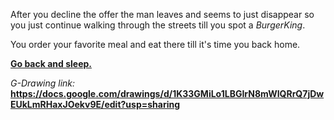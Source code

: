 After you decline the offer the man leaves and seems to just disappear so you just continue walking through the streets till you spot a *BurgerKing*.

You order your favorite meal and eat there till it's time you back home.

[**Go back and sleep.**](../)  

*G-Drawing link:* **https://docs.google.com/drawings/d/1K33GMiLo1LBGIrN8mWIQRrQ7jDwEUkLmRHaxJOekv9E/edit?usp=sharing** 